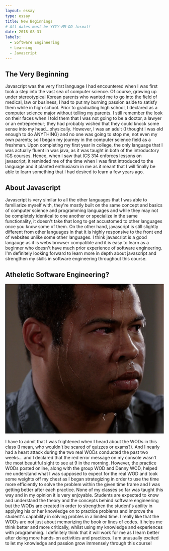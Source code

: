 ```yaml
---
layout: essay
type: essay
title: New Beginnings
# All dates must be YYYY-MM-DD format!
date: 2018-08-31
labels:
  - Software Engineering
  - Learning
  - Javascript
---
```


## The Very Beginning

Javascript was the very first language I had encountered when I was first took a step into the vast sea of computer science. Of course, growing up under stereotypical Korean parents who wanted me to go into the field of medical, law or business, I had to put my burning passion aside to satisfy them while in high school. Prior to graduating high school, I declared as a computer science major without telling my parents. I still remember the look on their faces when I told them that I was not going to be a doctor, a lawyer or an entrepreneur; they had probably wished that they could knock some sense into my head...physically. However, I was an adult (I thought I was old enough to do ANYTHING) and no one was going to stop me, not even my own parents; so I began my journey in the computer science field as a freshman. Upon completing my first year in college, the only language that I was actually fluent in was java, as it was taught in both of the introductory ICS courses. Hence, when I saw that ICS 314 enforces lessons on javascript, it reminded me of the time when I was first introduced to the language and it planted enthusiasm in me as it meant that I will finally be able to learn something that I had desired to learn a few years ago.

## About Javascript

Javascript is very similar to all the other languages that I was able to familiarize myself with, they're mostly built on the same concept and basics of computer science and programming languages and while they may not be completely identical to one another or specialize in the same functionality, it doesn't take that long to get accustomed to other languages once you know some of them. On the other hand, javascript is still slightly different from other languages in that it is highly responsive to the front end of websites unlike some other languages. I think javascript is a good langauge as it is webs browser compatible and it is easy to learn as a beginner who doesn't have much prior experience of software engineering. I'm definitely looking forward to learn more in depth about javascript and strengthen my skills in software engineering throughout this course.

## Atheletic Software Engineering?

<img class="ui medium right floated rounded image" src="../images/sweating.png">

I have to admit that I was frightened when I heard about the WODs in this class (I mean, who wouldn't be scared of quizzes or exams?). And I nearly had a heart attack during the two real WODs conducted the past two weeks... and I declared that the red error message on my console wasn't the most beautiful sight to see at 9 in the morning. However, the practice WODs posted online, along with the group WOD and Danny WOD, helped me understand what I was supposed to expect for the real WOD and took some weights off my chest as I began strategizing in order to use the time more efficiently to solve the problem within the given time frame and I was getting better after each practice. None of my classes so far was taught this way and in my opinion it is very enjoyable. Students are expected to know and understand the theory and the concepts behind software engineering but the WODs are created in order to strengthen the student's ability in applying his or her knowledge on to practice problems and improve the student's capability in solving probles in a limited time. I really like that the WODs are not just about memorizing the book or lines of codes. It helps me think better and more critically, whilst using my knowledge and experiences with programming. I definitely think that it will work for me as I learn better after doing more hands-on activities and practices. I am unusually excited to let my knowledge and passion grow immensely through this course!
